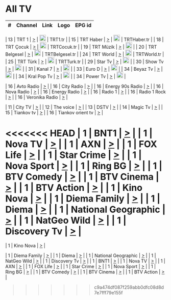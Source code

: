 <h1>All TV</h1>

| #   | Channel        | Link  | Logo | EPG id |
|:---:|:--------------:|:-----:|:----:|:------:|

| 13  | TRT 1            | [>](https://tv-trt1.medya.trt.com.tr/master.m3u8) | <img height="20" src="https://i.imgur.com/j786OLG.png"/> | TRT1.tr |
| 15  | TRT Haber        | [>](https://tv-trthaber.medya.trt.com.tr/master.m3u8) | <img height="20" src="https://i.imgur.com/OVfo8Ab.png"/> | TRTHaber.tr |
| 18  | TRT Çocuk        | [>](https://tv-trtcocuk.medya.trt.com.tr/master.m3u8) | <img height="20" src="https://i.imgur.com/QLFmD6d.png"/> | TRTCocuk.tr |
| 19  | TRT Müzik        | [>](https://tv-trtmuzik.medya.trt.com.tr/master.m3u8) | <img height="20" src="https://i.imgur.com/fIVFCEd.png"/> |
| 20  | TRT Belgesel     | [>](https://tv-trtbelgesel.medya.trt.com.tr/master.m3u8) | <img height="20" src="https://i.imgur.com/MGO87pe.png"/> | TRTBelgesel.tr |
| 24  | TRT World        | [>](https://tv-trtworld.medya.trt.com.tr/master.m3u8) | <img height="20" src="https://i.imgur.com/JEA2xpv.png"/> | TRTWorld.tr |
| 25  | TRT Türk         | [>](https://tv-trtturk.medya.trt.com.tr/master.m3u8) | <img height="20" src="https://i.imgur.com/OSTOQNw.png"/> | TRTTurk.tr |
| 29  | Star Tv   | [>](https://dogus-live.daioncdn.net/startv/startv_360p.m3u8) | <img height="20" src="https://i.imgur.com/IebUZx1.png"/> |
| 30  | Show Tv     | [>](https://ciner-live.daioncdn.net/showtv/showtv.m3u8) | <img height="20" src="https://i.imgur.com/IebUZx1.png"/> |
| 31  | Kanal 7     | [>](https://kanal7-live.daioncdn.net/kanal7/kanal7.m3u8) | <img height="20" src="https://i.imgur.com/IebUZx1.png"/> |
| 33  | Euro D    | [>](https://www.youtube.com/user/KanalD/live) | <img height="20" src="https://i.imgur.com/IebUZx1.png"/> |
| 34  | Beyaz Tv     | [>](https://beyaztv-live.daioncdn.net/beyaztv/beyaztv.m3u8) | <img height="20" src="https://i.imgur.com/IebUZx1.png"/> |
| 34  | Kral Pop Tv     | [>](https://www.youtube.com/watch?v=GuFTuKoXepw) | <img height="20" src="https://i.imgur.com/IebUZx1.png"/> |
| 34  | Power Tv     | [>](https://livetv.powerapp.com.tr/powerTV/powerhd.smil/chunklist.m3u8) | <img height="20" src="https://i.imgur.com/IebUZx1.png"/> |

| 16  | Avto Radio | [>](http://stream.metacast.eu/avtoradio.mp3.m3u) |
| 16  | City Radio | [>](http://stream.metacast.eu/city.aac.m3u) |
| 16  | Energy 90s Radio | [>](http://stream.metacast.eu/energy-90s.m3u) |
| 16  | Nova Radio | [>](http://stream.metacast.eu/nova.aac.m3u) |
| 16  | Energy Radio | [>](http://stream.metacast.eu/nrj.aac.m3u) |
| 16  | Radio 1 | [>](http://stream.metacast.eu/radio1.aac.m3u) |
| 16  | Radio 1 Rock | [>](http://stream.metacast.eu/radio1rock.aac.m3u) |
| 16  | Veronika Radio | [>](http://stream.metacast.eu/veronika.aac.m3u) |

| 11  | City TV | [>](https://tv.city.bg/play/tshls/citytv/index.m3u8) |
| 12  | The voice | [>](https://bss1.neterra.tv/thevoice/thevoice.m3u8) |
| 13  | DSTV | [>](http://46.249.95.140:8081/hls/data.m3u8) |
| 14  | Magic Tv | [>](https://bss1.neterra.tv/magictv/magictv.m3u8) |
| 15  | Tiankov tv | [>](https://streamer103.neterra.tv/tiankov-folk/live.m3u8) |
| 16  | Tiankov orient tv | [>](https://streamer103.neterra.tv/tiankov-orient/live.m3u8) |

<<<<<<< HEAD
| 1 | BNT1 | [>](https://ymkaya.xyz:28624/tv/bnt1/playlist.m3u8?wmsAuthSign=c2VydmVyX3RpbWU9Ni8yOC8yMDI1IDE6MDE6MTIgUE0maGFzaF92YWx1ZT1iNGkwbFJOakNFWEdpaXd0MjJaUy93PT0mdmFsaWRtaW51dGVzPTYw) |
| 1 | Nova TV | [>](https://ymkaya.xyz:28624/tv/novatv/playlist.m3u8?wmsAuthSign=c2VydmVyX3RpbWU9Ni8yOC8yMDI1IDE6MDE6MjIgUE0maGFzaF92YWx1ZT1vdFVCRnNkdlBkK3YrSHZzaW52Zk9nPT0mdmFsaWRtaW51dGVzPTYw) |
| 1 | AXN | [>](https://ymkaya.xyz:28624/tv/axn/playlist.m3u8?wmsAuthSign=c2VydmVyX3RpbWU9Ni8yOC8yMDI1IDE6MDE6MzIgUE0maGFzaF92YWx1ZT1hRU9pUjZPQUVDMDFBMnBXWFJRNG9RPT0mdmFsaWRtaW51dGVzPTYw) |
| 1 | FOX Life | [>](https://ymkaya.xyz:28624/tv/foxlife/playlist.m3u8?wmsAuthSign=c2VydmVyX3RpbWU9Ni8yOC8yMDI1IDE6MDE6NDIgUE0maGFzaF92YWx1ZT1yUHAyYXlhVW9ISHd6L1NuU0M5Z2h3PT0mdmFsaWRtaW51dGVzPTYw) |
| 1 | Star Crime | [>](https://ymkaya.xyz:28624/tv/foxcrime/playlist.m3u8?wmsAuthSign=c2VydmVyX3RpbWU9Ni8yOC8yMDI1IDE6MDE6NTIgUE0maGFzaF92YWx1ZT02NnNCeklzOTA5ek1UUElaTERJZ1RRPT0mdmFsaWRtaW51dGVzPTYw) |
| 1 | Nova Sport | [>](https://ymkaya.xyz:28624/tv/novasport/playlist.m3u8?wmsAuthSign=c2VydmVyX3RpbWU9Ni8yOC8yMDI1IDE6MDI6MDIgUE0maGFzaF92YWx1ZT0wb0pCb245Ri9PamZtRmkxSkdVTmZRPT0mdmFsaWRtaW51dGVzPTYw) |
| 1 | Ring BG | [>](https://ymkaya.xyz:28624/tv/ringbg/playlist.m3u8?wmsAuthSign=c2VydmVyX3RpbWU9Ni8yOC8yMDI1IDE6MDI6MTIgUE0maGFzaF92YWx1ZT0zTjFMd2pXTmFzR1phM2V5UktpV21BPT0mdmFsaWRtaW51dGVzPTYw) |
| 1 | BTV Comedy | [>](https://ymkaya.xyz:28624/tv/btvcomedy/playlist.m3u8?wmsAuthSign=c2VydmVyX3RpbWU9Ni8yOC8yMDI1IDE6MDI6MjIgUE0maGFzaF92YWx1ZT1Bdy9kc0R6YWN5Kzl6bVZ2OEllL3hRPT0mdmFsaWRtaW51dGVzPTYw) |
| 1 | BTV Cinema | [>](https://ymkaya.xyz:28624/tv/btvcinema/playlist.m3u8?wmsAuthSign=c2VydmVyX3RpbWU9Ni8yOC8yMDI1IDE6MDI6MzIgUE0maGFzaF92YWx1ZT1RNFpsUHFidDgydnViSEFUMVhjbGZRPT0mdmFsaWRtaW51dGVzPTYw) |
| 1 | BTV Action | [>](https://ymkaya.xyz:28624/tv/btvaction/playlist.m3u8?wmsAuthSign=c2VydmVyX3RpbWU9Ni8yOC8yMDI1IDE6MDI6NDIgUE0maGFzaF92YWx1ZT1TQzhlNlM5cTZPVjF2eE9KZ1NmNTB3PT0mdmFsaWRtaW51dGVzPTYw) |
| 1 | Kino Nova | [>](https://ymkaya.xyz:28624/tv/kinonova/playlist.m3u8?wmsAuthSign=c2VydmVyX3RpbWU9Ni8yOC8yMDI1IDE6MDI6NTEgUE0maGFzaF92YWx1ZT1mZUMrUDVoYWNOUWttUVRYR2NrZ3RBPT0mdmFsaWRtaW51dGVzPTYw) |
| 1 | Diema Family | [>](https://ymkaya.xyz:28624/tv/diemafamily/playlist.m3u8?wmsAuthSign=c2VydmVyX3RpbWU9Ni8yOC8yMDI1IDE6MDM6MDEgUE0maGFzaF92YWx1ZT1nRWlINmhLeGhESWFBeVVYY0lyaHVnPT0mdmFsaWRtaW51dGVzPTYw) |
| 1 | Diema | [>](https://ymkaya.xyz:28624/tv/diema/playlist.m3u8?wmsAuthSign=c2VydmVyX3RpbWU9Ni8yOC8yMDI1IDE6MDM6MTAgUE0maGFzaF92YWx1ZT1pY3p0Y2lrR2N0UHQwZTVxN0V0WVZ3PT0mdmFsaWRtaW51dGVzPTYw) |
| 1 | National Geographic | [>](https://ymkaya.xyz:28624/tv/natgeo/playlist.m3u8?wmsAuthSign=c2VydmVyX3RpbWU9Ni8yOC8yMDI1IDE6MDM6MjAgUE0maGFzaF92YWx1ZT0yV1Y1aEtjZjk1K1lCa1RoSFpWUmx3PT0mdmFsaWRtaW51dGVzPTYw) |
| 1 | NatGeo Wild | [>](https://ymkaya.xyz:28624/tv/natgeowild/playlist.m3u8?wmsAuthSign=c2VydmVyX3RpbWU9Ni8yOC8yMDI1IDE6MDM6MzAgUE0maGFzaF92YWx1ZT16R3Z0ejhwekIxeTF6OEVnTjlzT0p3PT0mdmFsaWRtaW51dGVzPTYw) |
| 1 | Discovery Tv | [>](https://ymkaya.xyz:28624/tv/discovery/playlist.m3u8?wmsAuthSign=c2VydmVyX3RpbWU9Ni8yOC8yMDI1IDE6MDM6NDAgUE0maGFzaF92YWx1ZT1pWTg1WVdIWXh2amZLcGduQnRiTktBPT0mdmFsaWRtaW51dGVzPTYw) |
=======


| 1 | Kino Nova | [>](https://ymkaya.xyz:11336/tv/kinonova/playlist.m3u8?wmsAuthSign=c2VydmVyX3RpbWU9MS8yLzIwMjUgNDo0MDoyMCBBTSZoYXNoX3ZhbHVlPWlFS1FrWEtMMVRFM3l5YklUWUJQUHc9PSZ2YWxpZG1pbnV0ZXM9NjA=) |

| 1 | Diema Family | [>](https://ymkaya.xyz:11336/tv/diemafamily/playlist.m3u8?wmsAuthSign=c2VydmVyX3RpbWU9MS8yLzIwMjUgNDo0MDozMCBBTSZoYXNoX3ZhbHVlPUVUaTVKTldvZTF5WVVCM0YwL21kaXc9PSZ2YWxpZG1pbnV0ZXM9NjA=) |
| 1 | Diema | [>](https://ymkaya.xyz:11336/tv/diema/playlist.m3u8?wmsAuthSign=c2VydmVyX3RpbWU9MS8yLzIwMjUgNDo0MDo0MCBBTSZoYXNoX3ZhbHVlPVlYMWVJT2NuUjNpUTBsaytEUFFOS2c9PSZ2YWxpZG1pbnV0ZXM9NjA=) |
| 1 | National Geographic | [>](https://ymkaya.xyz:11336/tv/natgeo/playlist.m3u8?wmsAuthSign=c2VydmVyX3RpbWU9MS8yLzIwMjUgNDo0MTo0MSBBTSZoYXNoX3ZhbHVlPTJQTlVmcG5nYWx0M013eUhGRGxnd0E9PSZ2YWxpZG1pbnV0ZXM9NjA=) |
| 1 | NatGeo Wild | [>](https://ymkaya.xyz:11336/tv/natgeowild/playlist.m3u8?wmsAuthSign=c2VydmVyX3RpbWU9MS8yLzIwMjUgNDo0MTo1MSBBTSZoYXNoX3ZhbHVlPVl1OXZaTTliN0hGWEN3eDBYd1duNkE9PSZ2YWxpZG1pbnV0ZXM9NjA=) |
| 1 | Discovery Tv | [>](https://ymkaya.xyz:11336/tv/discovery/playlist.m3u8?wmsAuthSign=c2VydmVyX3RpbWU9MS8yLzIwMjUgNDo0MjowMSBBTSZoYXNoX3ZhbHVlPWtBQmdLNlY2RmQwWElzMVYzSDJyVkE9PSZ2YWxpZG1pbnV0ZXM9NjA=) |
| 1 | BNT1 | [>](https://ymkaya.xyz:11336/tv/bnt1/playlist.m3u8?wmsAuthSign=c2VydmVyX3RpbWU9MS8yLzIwMjUgNDozODozOCBBTSZoYXNoX3ZhbHVlPVVrMVlRQXpJWlhYeUh6ZFVpSC9NMUE9PSZ2YWxpZG1pbnV0ZXM9NjA=) |
| 1 | Nova TV | [>](https://ymkaya.xyz:11336/tv/novatv/playlist.m3u8?wmsAuthSign=c2VydmVyX3RpbWU9MS8yLzIwMjUgNDozODo0OCBBTSZoYXNoX3ZhbHVlPUVxQjh1a0ZzYkVGZU8zZDFGTzdreVE9PSZ2YWxpZG1pbnV0ZXM9NjA=) |
| 1 | AXN | [>](https://ymkaya.xyz:11336/tv/axn/playlist.m3u8?wmsAuthSign=c2VydmVyX3RpbWU9MS8yLzIwMjUgNDozODo1OCBBTSZoYXNoX3ZhbHVlPUpkWStGY1hkNXhaOVpPZ0thQ0FZL3c9PSZ2YWxpZG1pbnV0ZXM9NjA=) |
| 1 | FOX Life | [>](https://ymkaya.xyz:11336/tv/foxlife/playlist.m3u8?wmsAuthSign=c2VydmVyX3RpbWU9MS8yLzIwMjUgNDozOToxMCBBTSZoYXNoX3ZhbHVlPWt1ZDc1T3AzYlZDTjJnSy9TU0xJZlE9PSZ2YWxpZG1pbnV0ZXM9NjA=) |
| 1 | Star Crime | [>](https://ymkaya.xyz:11336/tv/foxcrime/playlist.m3u8?wmsAuthSign=c2VydmVyX3RpbWU9MS8yLzIwMjUgNDozOToyMCBBTSZoYXNoX3ZhbHVlPXIwVU45Nm9FR1l2enNkTG9TanBxbmc9PSZ2YWxpZG1pbnV0ZXM9NjA=) |
| 1 | Nova Sport | [>](https://ymkaya.xyz:11336/tv/novasport/playlist.m3u8?wmsAuthSign=c2VydmVyX3RpbWU9MS8yLzIwMjUgNDozOTozMCBBTSZoYXNoX3ZhbHVlPXlSZ0UxazVaM0xhSmc0NmR4T0c1T2c9PSZ2YWxpZG1pbnV0ZXM9NjA=) |
| 1 | Ring BG | [>](https://ymkaya.xyz:11336/tv/ringbg/playlist.m3u8?wmsAuthSign=c2VydmVyX3RpbWU9MS8yLzIwMjUgNDozOTo0MCBBTSZoYXNoX3ZhbHVlPTR4aUlFNHVUYWN4enY1WkVuOFZma2c9PSZ2YWxpZG1pbnV0ZXM9NjA=) |
| 1 | BTV Comedy | [>](https://ymkaya.xyz:11336/tv/btvcomedy/playlist.m3u8?wmsAuthSign=c2VydmVyX3RpbWU9MS8yLzIwMjUgNDozOTo1MCBBTSZoYXNoX3ZhbHVlPUtrMTJ2RHNTTUU1RFp1ZkVOdXFSK3c9PSZ2YWxpZG1pbnV0ZXM9NjA=) |
| 1 | BTV Cinema | [>](https://ymkaya.xyz:11336/tv/btvcinema/playlist.m3u8?wmsAuthSign=c2VydmVyX3RpbWU9MS8yLzIwMjUgNDozOTo1OSBBTSZoYXNoX3ZhbHVlPTZWcU9FZW56cG1NM1lrYy8xNE5NeHc9PSZ2YWxpZG1pbnV0ZXM9NjA=) |
| 1 | BTV Action | [>](https://ymkaya.xyz:11336/tv/btvaction/playlist.m3u8?wmsAuthSign=c2VydmVyX3RpbWU9MS8yLzIwMjUgNDo0MDoxMCBBTSZoYXNoX3ZhbHVlPUlDd0ErRkZVWThyMVZwR3c2REdGZ3c9PSZ2YWxpZG1pbnV0ZXM9NjA=) |
>>>>>>> c9a474df087f259abb0dfc08d8d7e7fff79e155f

